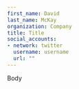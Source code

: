 ```yaml
---
first_name: David
last_name: McKay
organization: Company
title: Title
social_accounts:
- network: twitter
  username: username
  url: ""
---
```


Body